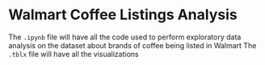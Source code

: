 # Walmart Coffee Listings Analysis
The ```.ipynb``` file will have all the code used to perform exploratory data analysis on the dataset about brands of coffee being listed in Walmart
The ```.tblx``` file will have all the visualizations

